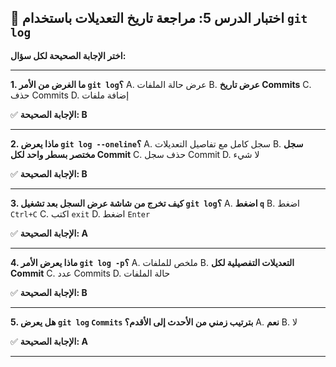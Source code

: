 ## 📝 اختبار الدرس 5: مراجعة تاريخ التعديلات باستخدام `git log`
**اختر الإجابة الصحيحة لكل سؤال:**

---
**1. ما الغرض من الأمر `git log`؟**
A. عرض حالة الملفات
B. **عرض تاريخ Commits**
C. حذف Commits
D. إضافة ملفات

✅ **الإجابة الصحيحة: B**

---
**2. ماذا يعرض `git log --oneline`؟**
A. سجل كامل مع تفاصيل التعديلات
B. **سجل مختصر بسطر واحد لكل Commit**
C. حذف سجل Commit
D. لا شيء

✅ **الإجابة الصحيحة: B**

---
**3. كيف تخرج من شاشة عرض السجل بعد تشغيل `git log`؟**
A. **اضغط `q`**
B. اضغط `Ctrl+C`
C. اكتب `exit`
D. اضغط `Enter`

✅ **الإجابة الصحيحة: A**

---
**4. ماذا يعرض الأمر `git log -p`؟**
A. ملخص للملفات
B. **التعديلات التفصيلية لكل Commit**
C. عدد Commits
D. حالة الملفات

✅ **الإجابة الصحيحة: B**

---
**5. هل يعرض `git log` `Commits` بترتيب زمني من الأحدث إلى الأقدم؟**
A. **نعم**
B. لا

✅ **الإجابة الصحيحة: A**

---